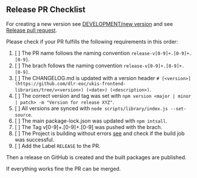## Release PR Checklist


For creating a new version see [DEVELOPMENT/new version](https://github.com/dlr-eoc/ukis-frontend-libraries/blob/main/DEVELOPMENT.md#How-to-publish-a-new-version-for-all-projects) and see [Release pull request](https://github.com/dlr-eoc/ukis-frontend-libraries/blob/main/DEVELOPMENT.md#Release-pull-request).


Please check if your PR fulfills the following requirements in this order:

1. [ ] The PR name follows the naming convention `release-v[0-9]+.[0-9]+.[0-9]`.
2. [ ] The brach follows the naming convention `release-v[0-9]+.[0-9]+.[0-9]`.
3. [ ] The CHANGELOG.md is updated with a version header `# [<version>](https://github.com/dlr-eoc/ukis-frontend-libraries/tree/v<version>) (<date>) (<description>)`.
4. [ ] The correct version and tag was set with `npm version <major | minor | patch> -m "Version for release XYZ"`.
5. [ ] All versions are synced with `node scripts/library/index.js --set-source`.
6. [ ] The main package-lock.json was updated with `npm intsall`.
7. [ ] The Tag v[0-9]+.[0-9]+.[0-9] was pushed with the brach. 
8. [ ] The Project is building without errors [see](https://github.com/dlr-eoc/ukis-frontend-libraries/actions/workflows/package-main-release.yml) and check if the build job was successful.
9. [ ] Add the Label `RELEASE` to the PR.

Then a release on GitHub is created and the built packages are published.

If everything works fine the PR can be merged.
